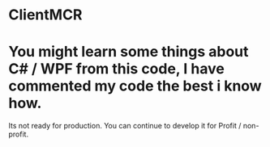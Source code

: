 # ClientMCR
# You might learn some things about C# / WPF from this code, I have commented my code the best i know how.  
Its not ready for production.  You can continue to develop it for Profit / non-profit.
